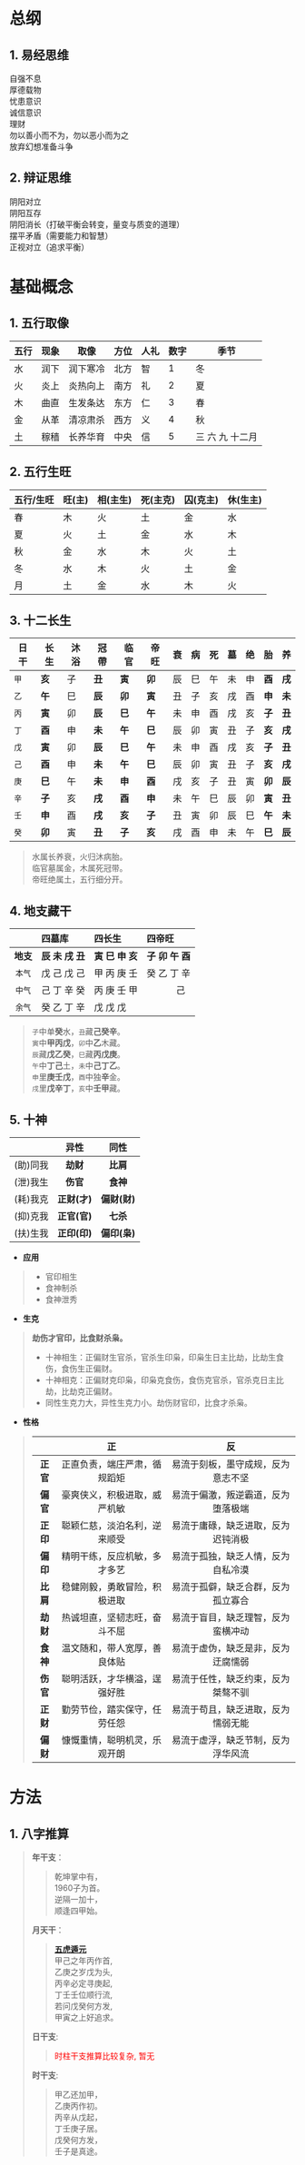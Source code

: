 # 总纲
## 1. 易经思维
自强不息  
厚德载物  
忧患意识  
诚信意识  
理财  
勿以善小而不为，勿以恶小而为之  
放弃幻想准备斗争

## 2. 辩证思维
阴阳对立  
阴阳互存  
阴阳消长（打破平衡会转变，量变与质变的道理）  
摆平矛盾（需要能力和智慧）  
正视对立（追求平衡）

# 基础概念
## 1. 五行取像
| 五行  |  现象 |  取像 |  方位 |  人礼 |  数字 |  季节 |
|---|---|---|---|---|---|---|
| 水 | 润下 | 润下寒冷 | 北方 | 智 | 1 | 冬 |
| 火 | 炎上 | 炎热向上 | 南方 | 礼 | 2 | 夏 |
| 木 | 曲直 | 生发条达 | 东方 | 仁 | 3 | 春 |
| 金 | 从革 | 清凉肃杀 | 西方 | 义 | 4 | 秋 |
| 土 | 稼穑 | 长养华育 | 中央 | 信 | 5 | 三 六 九 十二月 |

## 2. 五行生旺
| 五行/生旺   | 旺(主)  | 相(主生)  | 死(主克)  | 囚(克主)  | 休(生主)  |
|---------|-------|-------|-------|-------|-------|
| 春       | 木     |  火 |  土 | 金 | 水 |
| 夏       | 火     |  土 |  金 | 水 | 木 |
| 秋       | 金     |  水 |  木 | 火 | 土 |
| 冬       | 水     |  木 |  火 | 土 | 金 |
| 月       | 土     |  金 |  水 | 木 | 火 |

## 3. 十二长生
| **日干** | **长生** | **沐浴** | **冠帶** | **临官** | **帝旺** | **衰** | **病** | **死** | **墓** | **绝** | **胎** | **养** |
| --- | -------- | -------- | -------- | -------- | -------- | ------ | ------ | ------ | ------ | ------ | ------ | ------ |
| `甲` | **亥** | 子 | **丑** | **寅** | **卯** | 辰 | 巳 | 午 | 未 | 申 | **酉** | **戌** |
| `乙` | **午** | 巳 | **辰** | **卯** | **寅** | 丑 | 子 | 亥 | 戌 | 酉 | **申** | **未** |
| `丙` | **寅** | 卯 | **辰** | **巳** | **午** | 未 | 申 | 酉 | 戌 | 亥 | **子** | **丑** |
| `丁` | **酉** | 申 | **未** | **午** | **巳** | 辰 | 卯 | 寅 | 丑 | 子 | **亥** | **戌** |
| `戊` | **寅** | 卯 | **辰** | **巳** | **午** | 未 | 申 | 酉 | 戌 | 亥 | **子** | **丑** |
| `己` | **酉** | 申 | **未** | **午** | **巳** | 辰 | 卯 | 寅 | 丑 | 子 | **亥** | **戌** |
| `庚` | **巳** | 午 | **未** | **申** | **酉** | 戌 | 亥 | 子 | 丑 | 寅 | **卯** | **辰** |
| `辛` | **子** | 亥 | **戌** | **酉** | **申** | 未 | 午 | 巳 | 辰 | 卯 | **寅** | **丑** |
| `壬` | **申** | 酉 | **戌** | **亥** | **子** | 丑 | 寅 | 卯 | 辰 | 巳 | **午** | **未** |
| `癸` | **卯** | 寅 | **丑** | **子** | **亥** | 戌 | 酉 | 申 | 未 | 午 | **巳** | **辰** |
> 水属长养衰，火归沐病胎。  
> 临官墓属金，木属死冠带。  
> 帝旺绝属土，五行细分开。
>

## 4. 地支藏干
|        | 四墓库         | 四长生         | 四帝旺             |
|:------:|:------------|:------------|:----------------|
| **地支** | **辰 未 戌 丑** | **寅 巳 申 亥** | **子 卯 午 酉**     |
|  `本气`  | 戊 己 戊 己     | 甲 丙 庚 壬     | 癸 乙 丁 辛         |
|  `中气`  | 己 丁 辛 癸     | 丙 庚 壬 甲     | $~~~~~~~~~~~~$己 |
|  `余气`  | 癸 乙 丁 辛     | 戊 戊 戊       |                 |
> `子`中单**癸**水，`丑`藏**己癸辛**。  
> `寅`中**甲丙戊**，`卯`中**乙**木藏。  
> `辰`藏**戊乙癸**，`巳`藏**丙戊庚**。  
> `午`中**丁己**土，`未`中**己丁乙**。  
> `申`里**庚壬戊**，`酉`中独**辛**金。  
> `戌`里**戊辛丁**，`亥`中**壬甲**藏。
>

## 5. 十神
|           |    异性     |    同性     |
|:---------:|:---------:|:---------:|
|   (助)同我   |  **劫财**   |  **比肩**   |
|   (泄)我生   |  **伤官**   |  **食神**   |
|   (耗)我克   | **正财(才)** | **偏财(财)** |
|   (抑)克我   | **正官(官)** |  **七杀**   |
|   (扶)生我   | **正印(印)** | **偏印(枭)** |

- **应用**  
> - 官印相生  
> - 食神制杀  
> - 食神泄秀  
> 

- **生克**  
> **劫伤才官印，比食财杀枭。**  
> - 十神相生：正偏财生官杀，官杀生印枭，印枭生日主比劫，比劫生食伤，食伤生正偏财。  
> - 十神相克：正偏财克印枭，印枭克食伤，食伤克官杀，官杀克日主比劫，比劫克正偏财。  
> - 同性生克力大，异性生克力小。劫伤财官印，比食才杀枭。  
> 

- **性格**
>  
> |          |        正        |         反         |
> |:--------:|:---------------:|:-----------------:|  
> |  **正官**  | 正直负责，端庄严肃，循规蹈矩  | 易流于刻板，墨守成规，反为意志不坚 |  
> |  **偏官**  | 豪爽侠义，积极进取，威严机敏  | 易流于偏激，叛逆霸道，反为堕落极端 |  
> |  **正印**  | 聪颖仁慈，淡泊名利，逆来顺受  | 易流于庸碌，缺乏进取，反为迟钝消极 |  
> |  **偏印**  | 精明干练，反应机敏，多才多艺  | 易流于孤独，缺乏人情，反为自私冷漠 |  
> |  **比肩**  | 稳健刚毅，勇敢冒险，积极进取  | 易流于孤僻，缺乏合群，反为孤立寡合 |  
> |  **劫财**  | 热诚坦直，坚韧志旺，奋斗不屈  | 易流于盲目，缺乏理智，反为蛮横冲动 |  
> |  **食神**  | 温文随和，带人宽厚，善良体贴  | 易流于虚伪，缺乏是非，反为迂腐懦弱 |  
> |  **伤官**  | 聪明活跃，才华横溢，逞强好胜  | 易流于任性，缺乏约束，反为桀骜不驯 |  
> |  **正财**  | 勤劳节俭，踏实保守，任劳任怨  | 易流于苟且，缺乏进取，反为懦弱无能 |  
> |  **偏财**  | 慷慨重情，聪明机灵，乐观开朗  | 易流于虚浮，缺乏节制，反为浮华风流 |  
> 

# 方法
## 1. 八字推算
> **年干支**：
>> 乾坤掌中有，  
>> 1960子为首。  
>> 逆隔一加十，  
>> 顺逢四甲始。  
> 
> **月天干**：
>> [**五虎遁元**]()  
>> 甲己之年丙作首,  
>> 乙庚之岁戊为头,  
>> 丙辛必定寻庚起,  
>> 丁壬壬位顺行流,  
>> 若问戊癸何方发,  
>> 甲寅之上好追求。  
> 
> **日干支**:
>> <font color="red">时柱干支推算比较复杂, 暂无</font>
> 
> **时干支**:
>> 甲乙还加甲，  
>> 乙庚丙作初。  
>> 丙辛从戊起，  
>> 丁壬庚子居。  
>> 戊癸何方发，  
>> 壬子是真途。
>